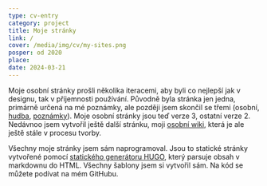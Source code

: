 ```yaml
---
type: cv-entry
category: project
title: Moje stránky
link: /
cover: /media/img/cv/my-sites.png
posper: od 2020
place: 
date: 2024-03-21
---
```

Moje osobní stránky prošli několika iteracemi, aby byli co nejlepší jak v designu, tak v příjemnosti používání. Původně byla stránka jen jedna, primárně určená na mé poznámky, ale později jsem skončil se třemi (osobní, [hudba](https://music.pgersl.xyz), [poznámky](https://notes.pgersl.xyz)). Moje osobní stránky jsou teď verze 3, ostatní verze 2. Nedávnoo jsem vytvořil ještě další stránku, moji [osobní wiki](https://wiki.pgersl.xyz), která je ale ještě stále v procesu tvorby.

Všechny moje stránky jsem sám naprogramoval. Jsou to statické stránky vytvořené pomocí [statického generátoru HUGO](https://gohugo.io/), který parsuje obsah v markdownu do HTML. Všechny šablony jsem si vytvořil sám. Na kód se můžete podívat na mém GitHubu.